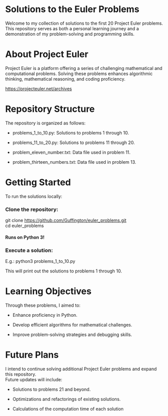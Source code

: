 # Solutions to the Euler Problems

Welcome to my collection of solutions to the first 20 Project Euler problems. This repository serves as both a personal learning journey and a demonstration of my problem-solving and programming skills.

# About Project Euler

Project Euler is a platform offering a series of challenging mathematical and computational problems. Solving these problems enhances algorithmic thinking, mathematical reasoning, and coding proficiency.

https://projecteuler.net/archives

# Repository Structure

The repository is organized as follows:

- problems_1_to_10.py: Solutions to problems 1 through 10.

- problems_11_to_20.py: Solutions to problems 11 through 20.

- problem_eleven_number.txt: Data file used in problem 11.

- problem_thirteen_numbers.txt: Data file used in problem 13.

# Getting Started

To run the solutions locally:

### Clone the repository:

git clone https://github.com/Guffington/euler_problems.git  
cd euler_problems


#### Runs on Python 3!

### Execute a solution:

E.g.: python3 problems_1_to_10.py

This will print out the solutions to problems 1 through 10.

# Learning Objectives

Through these problems, I aimed to:

- Enhance proficiency in Python.

- Develop efficient algorithms for mathematical challenges.

- Improve problem-solving strategies and debugging skills.

# Future Plans

I intend to continue solving additional Project Euler problems and expand this repository.  
Future updates will include:

- Solutions to problems 21 and beyond.

- Optimizations and refactorings of existing solutions.

- Calculations of the computation time of each solution
